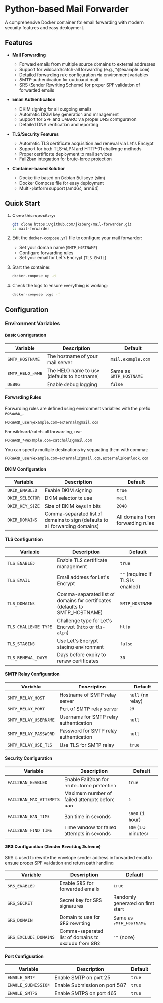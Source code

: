 # Python-based Mail Forwarder

A comprehensive Docker container for email forwarding with modern security features and easy deployment.

## Features

- **Mail Forwarding**
  - Forward emails from multiple source domains to external addresses
  - Support for wildcard/catch-all forwarding (e.g., *@example.com)
  - Detailed forwarding rule configuration via environment variables
  - SMTP authentication for outbound mail
  - SRS (Sender Rewriting Scheme) for proper SPF validation of forwarded emails

- **Email Authentication**
  - DKIM signing for all outgoing emails
  - Automatic DKIM key generation and management
  - Support for SPF and DMARC via proper DNS configuration
  - Detailed DNS verification and reporting

- **TLS/Security Features**
  - Automatic TLS certificate acquisition and renewal via Let's Encrypt
  - Support for both TLS-ALPN and HTTP-01 challenge methods
  - Proper certificate deployment to mail services
  - Fail2ban integration for brute-force protection

- **Container-based Solution**
  - Dockerfile based on Debian Bullseye (slim)
  - Docker Compose file for easy deployment
  - Multi-platform support (amd64, arm64)

## Quick Start

1. Clone this repository:
   ```bash
   git clone https://github.com/jkaberg/mail-forwarder.git
   cd mail-forwarder
   ```

2. Edit the `docker-compose.yml` file to configure your mail forwarder:
   - Set your domain name (`SMTP_HOSTNAME`)
   - Configure forwarding rules
   - Set your email for Let's Encrypt (`TLS_EMAIL`)

3. Start the container:
   ```bash
   docker-compose up -d
   ```

4. Check the logs to ensure everything is working:
   ```bash
   docker-compose logs -f
   ```

## Configuration

### Environment Variables

#### Basic Configuration

| Variable | Description | Default |
|----------|-------------|---------|
| `SMTP_HOSTNAME` | The hostname of your mail server | `mail.example.com` |
| `SMTP_HELO_NAME` | The HELO name to use (defaults to hostname) | Same as `SMTP_HOSTNAME` |
| `DEBUG` | Enable debug logging | `false` |

#### Forwarding Rules

Forwarding rules are defined using environment variables with the prefix `FORWARD_`:

```
FORWARD_user@example.com=external@gmail.com
```

For wildcard/catch-all forwarding, use:

```
FORWARD_*@example.com=catchall@gmail.com
```

You can specify multiple destinations by separating them with commas:

```
FORWARD_user@example.com=external1@gmail.com,external2@outlook.com
```

#### DKIM Configuration

| Variable | Description | Default |
|----------|-------------|---------|
| `DKIM_ENABLED` | Enable DKIM signing | `true` |
| `DKIM_SELECTOR` | DKIM selector to use | `mail` |
| `DKIM_KEY_SIZE` | Size of DKIM keys in bits | `2048` |
| `DKIM_DOMAINS` | Comma-separated list of domains to sign (defaults to all forwarding domains) | All domains from forwarding rules |

#### TLS Configuration

| Variable | Description | Default |
|----------|-------------|---------|
| `TLS_ENABLED` | Enable TLS certificate management | `true` |
| `TLS_EMAIL` | Email address for Let's Encrypt | `""` (required if TLS is enabled) |
| `TLS_DOMAINS` | Comma-separated list of domains for certificates (defaults to SMTP_HOSTNAME) | `SMTP_HOSTNAME` |
| `TLS_CHALLENGE_TYPE` | Challenge type for Let's Encrypt (`http` or `tls-alpn`) | `http` |
| `TLS_STAGING` | Use Let's Encrypt staging environment | `false` |
| `TLS_RENEWAL_DAYS` | Days before expiry to renew certificates | `30` |

#### SMTP Relay Configuration

| Variable | Description | Default |
|----------|-------------|---------|
| `SMTP_RELAY_HOST` | Hostname of SMTP relay server | `null` (no relay) |
| `SMTP_RELAY_PORT` | Port of SMTP relay server | `25` |
| `SMTP_RELAY_USERNAME` | Username for SMTP relay authentication | `null` |
| `SMTP_RELAY_PASSWORD` | Password for SMTP relay authentication | `null` |
| `SMTP_RELAY_USE_TLS` | Use TLS for SMTP relay | `true` |

#### Security Configuration

| Variable | Description | Default |
|----------|-------------|---------|
| `FAIL2BAN_ENABLED` | Enable Fail2ban for brute-force protection | `true` |
| `FAIL2BAN_MAX_ATTEMPTS` | Maximum number of failed attempts before ban | `5` |
| `FAIL2BAN_BAN_TIME` | Ban time in seconds | `3600` (1 hour) |
| `FAIL2BAN_FIND_TIME` | Time window for failed attempts in seconds | `600` (10 minutes) |

#### SRS Configuration (Sender Rewriting Scheme)

SRS is used to rewrite the envelope sender address in forwarded email to ensure proper SPF validation and return path handling.

| Variable | Description | Default |
|----------|-------------|---------|
| `SRS_ENABLED` | Enable SRS for forwarded emails | `true` |
| `SRS_SECRET` | Secret key for SRS signatures | Randomly generated on first start |
| `SRS_DOMAIN` | Domain to use for SRS rewriting | Same as `SMTP_HOSTNAME` |
| `SRS_EXCLUDE_DOMAINS` | Comma-separated list of domains to exclude from SRS | `""` (none) |

#### Port Configuration

| Variable | Description | Default |
|----------|-------------|---------|
| `ENABLE_SMTP` | Enable SMTP on port 25 | `true` |
| `ENABLE_SUBMISSION` | Enable Submission on port 587 | `true` |
| `ENABLE_SMTPS` | Enable SMTPS on port 465 | `true` |